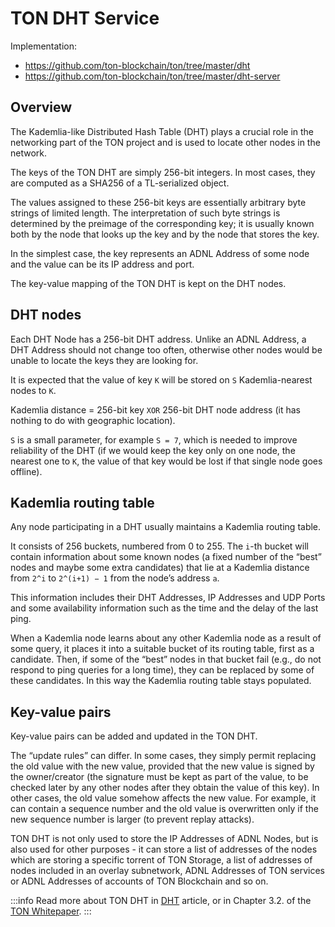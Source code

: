 # TON DHT Service

Implementation:

- https://github.com/ton-blockchain/ton/tree/master/dht
- https://github.com/ton-blockchain/ton/tree/master/dht-server

## Overview

The Kademlia-like Distributed Hash Table (DHT) plays a crucial role in the networking part of the TON project and is used to locate other nodes in the network.

The keys of the TON DHT are simply 256-bit integers. In most cases, they are computed as a SHA256 of a TL-serialized object.

The values assigned to these 256-bit keys are essentially arbitrary byte strings of limited length. The interpretation of
such byte strings is determined by the preimage of the corresponding key; it
is usually known both by the node that looks up the key and by the node
that stores the key.

In the simplest case, the key represents an ADNL Address of some node and the value can be its IP address and port.

The key-value mapping of the TON DHT is kept on the DHT nodes.

## DHT nodes

Each DHT Node has a 256-bit DHT address. Unlike an ADNL Address, a DHT Address should not change too often, otherwise other nodes would be unable to locate the keys they are looking for.

It is expected that the value of key `K` will be stored on `S` Kademlia-nearest nodes to `K`.

Kademlia distance = 256-bit key `XOR` 256-bit DHT node address (it has nothing to do with geographic location).

`S` is a small parameter, for example `S = 7`, which is needed to improve reliability of
the DHT (if we would keep the key only on one node, the nearest one to `K`,
the value of that key would be lost if that single node goes offline).

## Kademlia routing table

Any node participating in a DHT usually maintains a Kademlia routing table.

It consists of 256 buckets, numbered from 0 to 255. The `i`-th
bucket will contain information about some known nodes (a fixed number
of the “best” nodes and maybe some extra candidates) that lie at a Kademlia
distance from `2^i` to `2^(i+1) − 1` from the node’s address `a`.

This information includes their DHT Addresses, IP Addresses and UDP Ports and
some availability information such as the time and the delay of the last ping.

When a Kademlia node learns about any other Kademlia node as a result
of some query, it places it into a suitable bucket of its routing table, first
as a candidate. Then, if some of the “best” nodes in that bucket fail (e.g., do
not respond to ping queries for a long time), they can be replaced by some
of these candidates. In this way the Kademlia routing table stays populated.

## Key-value pairs

Key-value pairs can be added and updated in the TON DHT.

The “update rules” can  differ. In some cases, they simply
permit replacing the old value with the new value, provided that the new value
is signed by the owner/creator (the signature must be kept as part of the value, to
be checked later by any other nodes after they obtain the value of this key).
In other cases, the old value somehow affects the new value. For example, it
can contain a sequence number and the old value is overwritten only if the
new sequence number is larger (to prevent replay attacks).

TON DHT is not only used to store the IP Addresses of ADNL Nodes, but is also used for other purposes - it can store a list of addresses of the nodes which are storing a specific torrent of TON Storage, a list of addresses of nodes included in an overlay subnetwork, ADNL Addresses of TON services or ADNL Addresses of accounts of TON Blockchain and so on.

:::info
Read more about TON DHT in [DHT](/develop/network/dht) article, or in Chapter 3.2. of the [TON Whitepaper](https://docs.ton.org/ton.pdf).
:::
